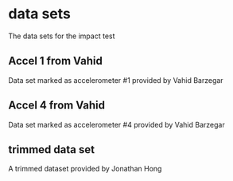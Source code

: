 # data sets
The data sets for the impact test

## Accel 1 from Vahid
Data set marked as accelerometer #1 provided by Vahid Barzegar

## Accel 4 from Vahid
Data set marked as accelerometer #4 provided by Vahid Barzegar

## trimmed data set
A trimmed dataset provided by Jonathan Hong

















